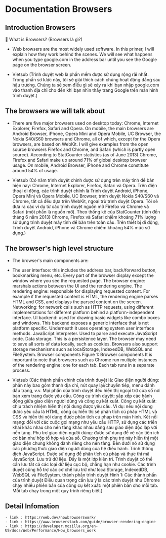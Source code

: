 # Documentation Browsers

## Introduction Browsers

💬 What is Browsers? (Browsers là gì?)

- Web browsers are the most widely used software. In this primer, I will explain how they work behind the scenes. We will see what happens when you type google.com in the address bar until you see the Google page on the browser screen.

- Vietsub (Trình duyệt web là phần mềm được sử dụng rộng rãi nhất. Trong phần sơ lược này, tôi sẽ giải thích cách chúng hoạt động đằng sau hậu trường. Chúng ta sẽ xem điều gì sẽ xảy ra khi bạn nhập google.com vào thanh địa chỉ cho đến khi bạn nhìn thấy trang Google trên màn hình trình duyệt.)

## The browsers we will talk about

- There are five major browsers used on desktop today: Chrome, Internet Explorer, Firefox, Safari and Opera. On mobile, the main browsers are Android Browser, iPhone, Opera Mini and Opera Mobile, UC Browser, the Nokia S40/S60 browsers and Chrome, all of which, except for the Opera browsers, are based on WebKit. I will give examples from the open source browsers Firefox and Chrome, and Safari (which is partly open source). According to StatCounter statistics (as of June 2013) Chrome, Firefox and Safari make up around 71% of global desktop browser usage. On mobile, Android Browser, iPhone and Chrome constitute around 54% of usage.

- Vietsub (Có năm trình duyệt chính được sử dụng trên máy tính để bàn hiện nay: Chrome, Internet Explorer, Firefox, Safari và Opera. Trên điện thoại di động, các trình duyệt chính là Trình duyệt Android, iPhone, Opera Mini và Opera Mobile, UC Browser, trình duyệt Nokia S40/S60 và Chrome, tất cả đều dựa trên WebKit, ngoại trừ trình duyệt Opera. Tôi sẽ đưa ra các ví dụ từ các trình duyệt nguồn mở Firefox và Chrome và Safari (một phần là nguồn mở). Theo thống kê của StatCounter (tính đến tháng 6 năm 2013) Chrome, Firefox và Safari chiếm khoảng 71% lượng sử dụng trình duyệt máy tính để bàn trên toàn cầu. Trên thiết bị di động, Trình duyệt Android, iPhone và Chrome chiếm khoảng 54% mức sử dụng.)

## The browser's high level structure

- The browser's main components are:

- The user interface: this includes the address bar, back/forward button, bookmarking menu, etc. Every part of the browser display except the window where you see the requested page.
The browser engine: marshals actions between the UI and the rendering engine.
The rendering engine: responsible for displaying requested content. For example if the requested content is HTML, the rendering engine parses HTML and CSS, and displays the parsed content on the screen.
Networking: for network calls such as HTTP requests, using different implementations for different platform behind a platform-independent interface.
UI backend: used for drawing basic widgets like combo boxes and windows. This backend exposes a generic interface that is not platform specific. Underneath it uses operating system user interface methods.
JavaScript interpreter. Used to parse and execute JavaScript code.
Data storage. This is a persistence layer. The browser may need to save all sorts of data locally, such as cookies. Browsers also support storage mechanisms such as localStorage, IndexedDB, WebSQL and FileSystem.
Browser components
Figure 1: Browser components
It is important to note that browsers such as Chrome run multiple instances of the rendering engine: one for each tab. Each tab runs in a separate process.

- Vietsub (Các thành phần chính của trình duyệt là: Giao diện người dùng: phần này bao gồm thanh địa chỉ, nút quay lại/chuyển tiếp, menu đánh dấu trang, v.v. Mọi phần của trình duyệt đều hiển thị ngoại trừ cửa sổ nơi bạn xem trang được yêu cầu.
Công cụ trình duyệt: sắp xếp các hành động giữa giao diện người dùng và công cụ kết xuất.
Công cụ kết xuất: chịu trách nhiệm hiển thị nội dung được yêu cầu. Ví dụ: nếu nội dung được yêu cầu là HTML, công cụ hiển thị sẽ phân tích cú pháp HTML và CSS và hiển thị nội dung được phân tích cú pháp trên màn hình.
Kết nối mạng: đối với các cuộc gọi mạng như yêu cầu HTTP, sử dụng các triển khai khác nhau cho nền tảng khác nhau đằng sau giao diện độc lập với nền tảng.
Phụ trợ giao diện người dùng: được sử dụng để vẽ các tiện ích cơ bản như hộp tổ hợp và cửa sổ. Chương trình phụ trợ này hiển thị một giao diện chung không dành riêng cho nền tảng. Bên dưới nó sử dụng các phương thức giao diện người dùng của hệ điều hành.
Trình thông dịch JavaScript. Được sử dụng để phân tích cú pháp và thực thi mã JavaScript.
Lưu trữ dữ liệu. Đây là một lớp kiên trì. Trình duyệt có thể cần lưu tất cả các loại dữ liệu cục bộ, chẳng hạn như cookie. Các trình duyệt cũng hỗ trợ các cơ chế lưu trữ như localStorage, IndexedDB, WebSQL và FileSystem.
thành phần trình duyệt
Hình 1: Các thành phần của trình duyệt
Điều quan trọng cần lưu ý là các trình duyệt như Chrome chạy nhiều phiên bản của công cụ kết xuất: một phiên bản cho mỗi tab. Mỗi tab chạy trong một quy trình riêng biệt.)


## Detail Infomation

    - link : https://web.dev/howbrowserswork/
    - link : https://www.browserstack.com/guide/browser-rendering-engine
    - link : https://developer.mozilla.org/en-US/docs/Web/Performance/How_browsers_work
    